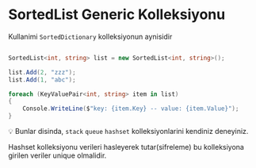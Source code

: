# SortedList Generic Kolleksiyonu

Kullanimi `SortedDictionary` kolleksiyonun aynisidir

```C#

SortedList<int, string> list = new SortedList<int, string>();

list.Add(2, "zzz");
list.Add(1, "abc");

foreach (KeyValuePair<int, string> item in list)
{
    Console.WriteLine($"key: {item.Key} -- value: {item.Value}");
}
```

:bulb: Bunlar disinda, `stack` `queue` `hashset` kolleksiyonlarini kendiniz deneyiniz.

Hashset kolleksiyonu verileri hasleyerek tutar(sifreleme)
bu kolleksiyona girilen veriler unique olmalidir.
